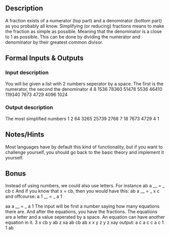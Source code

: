 ## Description

A fraction exists of a numerator (top part) and a denominator (bottom part) as you probably all know.
Simplifying (or reducing) fractions means to make the fraction as simple as possible. Meaning that the denominator is a close to 1 as possible. This can be done by dividing the numerator and denominator by their greatest common divisor.

## Formal Inputs & Outputs

### Input description

You will be given a list with 2 numbers seperator by a space. The first is the numerator, the second the denominator
4 8
1536 78360
51478 5536
46410 119340
7673 4729
4096 1024

### Output description

The most simplified numbers
1 2
64 3265
25739 2768
7 18
7673 4729
4 1

## Notes/Hints

Most languages have by default this kind of functionality, but if you want to challenge yourself, you should go back to the basic theory and implement it yourself.

## Bonus

Instead of using numbers, we could also use letters.
For instance
ab   a
__ = _
cb   c 
And if you know that x = cb, then you would have this:
ab   a
__ = _
x    c  
and offcourse:
a    1
__ = _
a    1

aa   a
__ = _
a    1
The input will be first a number saying how many equations there are. And after the equations, you have the fractions.
The equations are a letter and a value seperated by a space. An equation can have another equation in it.
3
x cb
y ab
z xa
ab cb
ab x
x y
z y
z xay
output:
a c
a c
c a
c 1
1 ab
